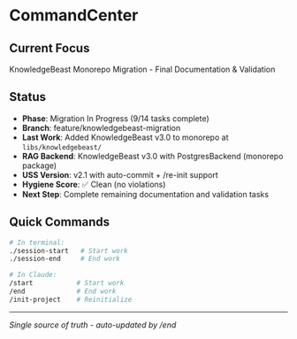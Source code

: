 # CommandCenter

## Current Focus
KnowledgeBeast Monorepo Migration - Final Documentation & Validation

## Status
- **Phase**: Migration In Progress (9/14 tasks complete)
- **Branch**: feature/knowledgebeast-migration
- **Last Work**: Added KnowledgeBeast v3.0 to monorepo at `libs/knowledgebeast/`
- **RAG Backend**: KnowledgeBeast v3.0 with PostgresBackend (monorepo package)
- **USS Version**: v2.1 with auto-commit + /re-init support
- **Hygiene Score**: ✅ Clean (no violations)
- **Next Step**: Complete remaining documentation and validation tasks

## Quick Commands
```bash
# In terminal:
./session-start   # Start work
./session-end     # End work

# In Claude:
/start           # Start work
/end             # End work
/init-project    # Reinitialize
```

---
*Single source of truth - auto-updated by /end*
